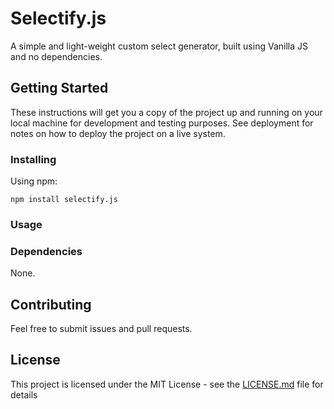 # Selectify.js

A simple and light-weight custom select generator, built using Vanilla JS and no dependencies.

## Getting Started

These instructions will get you a copy of the project up and running on your local machine for development and testing purposes. See deployment for notes on how to deploy the project on a live system.


### Installing

Using npm:

```
npm install selectify.js
```

### Usage


### Dependencies

None.

## Contributing

Feel free to submit issues and pull requests.

## License

This project is licensed under the MIT License - see the [LICENSE.md](LICENSE.md) file for details